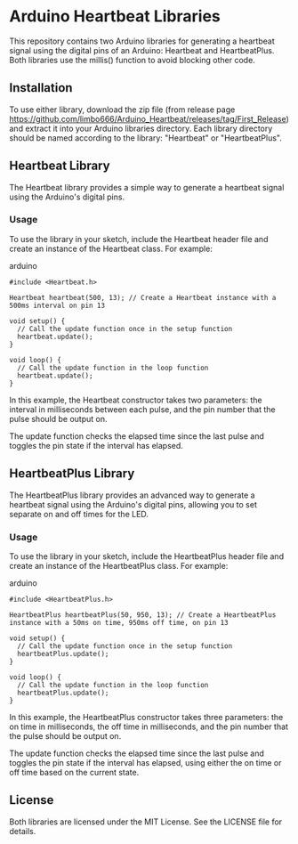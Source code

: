 
Arduino Heartbeat Libraries
===========================

This repository contains two Arduino libraries for generating a heartbeat signal using the digital pins of an Arduino: Heartbeat and HeartbeatPlus. Both libraries use the millis() function to avoid blocking other code.

Installation
------------

To use either library, download the zip file (from release page https://github.com/limbo666/Arduino_Heartbeat/releases/tag/First_Release) and extract it into your Arduino libraries directory. Each library directory should be named according to the library: "Heartbeat" or "HeartbeatPlus".


Heartbeat Library
-----------------

The Heartbeat library provides a simple way to generate a heartbeat signal using the Arduino's digital pins.

### Usage

To use the library in your sketch, include the Heartbeat header file and create an instance of the Heartbeat class. For example:

arduino

```arduino
#include <Heartbeat.h>

Heartbeat heartbeat(500, 13); // Create a Heartbeat instance with a 500ms interval on pin 13

void setup() {
  // Call the update function once in the setup function
  heartbeat.update();
}

void loop() {
  // Call the update function in the loop function
  heartbeat.update();
}
```

In this example, the Heartbeat constructor takes two parameters: the interval in milliseconds between each pulse, and the pin number that the pulse should be output on.

The update function checks the elapsed time since the last pulse and toggles the pin state if the interval has elapsed.


HeartbeatPlus Library
---------------------

The HeartbeatPlus library provides an advanced way to generate a heartbeat signal using the Arduino's digital pins, allowing you to set separate on and off times for the LED.

### Usage

To use the library in your sketch, include the HeartbeatPlus header file and create an instance of the HeartbeatPlus class. For example:

arduino

```arduino
#include <HeartbeatPlus.h>

HeartbeatPlus heartbeatPlus(50, 950, 13); // Create a HeartbeatPlus instance with a 50ms on time, 950ms off time, on pin 13

void setup() {
  // Call the update function once in the setup function
  heartbeatPlus.update();
}

void loop() {
  // Call the update function in the loop function
  heartbeatPlus.update();
}
```

In this example, the HeartbeatPlus constructor takes three parameters: the on time in milliseconds, the off time in milliseconds, and the pin number that the pulse should be output on.

The update function checks the elapsed time since the last pulse and toggles the pin state if the interval has elapsed, using either the on time or off time based on the current state.



License
-------

Both libraries are licensed under the MIT License. See the LICENSE file for details.
